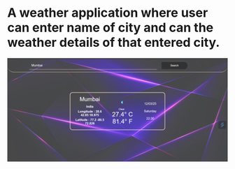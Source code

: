 # A weather application where user can enter name of city and can the weather details of that entered city.

![alt text](img.png)
